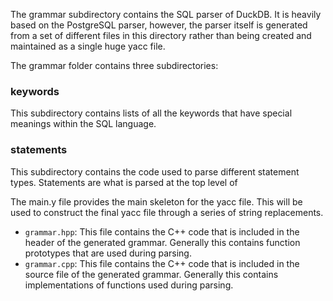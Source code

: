 The grammar subdirectory contains the SQL parser of DuckDB. It is heavily based on the PostgreSQL parser, however, the parser itself is generated from a set of different files in this directory rather than being created and maintained as a single huge yacc file.

The grammar folder contains three subdirectories:

### keywords
This subdirectory contains lists of all the keywords that have special meanings within the SQL language.

### statements
This subdirectory contains the code used to parse different statement types. Statements are what is parsed at the top level of

The main.y file provides the main skeleton for the yacc file. This will be used to construct the final yacc file through a series of string replacements.

* `grammar.hpp`: This file contains the C++ code that is included in the header of the generated grammar. Generally this contains function prototypes that are used during parsing.
* `grammar.cpp`: This file contains the C++ code that is included in the source file of the generated grammar. Generally this contains implementations of functions used during parsing.